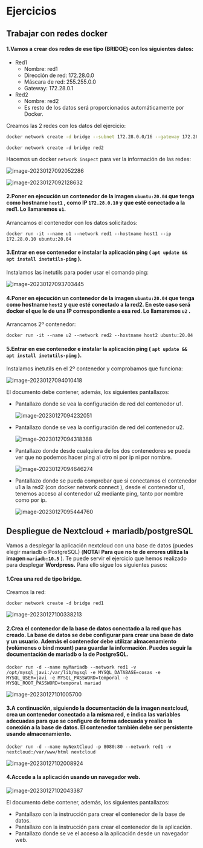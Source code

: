 # Ejercicios 



## Trabajar con redes docker 



#### 1.Vamos a crear dos redes de ese tipo (BRIDGE) con los siguientes datos: 

- Red1 
  - Nombre: red1 
  - Dirección de red: 172.28.0.0 
  - Máscara de red: 255.255.0.0 
  - Gateway: 172.28.0.1 
- Red2 
  - Nombre: red2 
  - Es resto de los datos será proporcionados automáticamente por Docker.

Creamos las 2 redes con los datos del ejercicio:

```bash
docker network create -d bridge --subnet 172.28.0.0/16 --gateway 172.28.0.1 red1
```

```
docker network create -d bridge red2
```

Hacemos un docker `network inspect` para ver la información de las redes:

![image-20230127092052286](./assets/image-20230127092052286.png)

![image-20230127092128632](./assets/image-20230127092128632.png)



#### 2.Poner en ejecución un contenedor de la imagen `ubuntu:20.04` que tenga como hostname `host1` , como IP `172.28.0.10` y que esté conectado a la red1. Lo llamaremos `u1`. 

Arrancamos el contenedor con los datos solicitados:

```
docker run -it --name u1 --network red1 --hostname host1 --ip 172.28.0.10 ubuntu:20.04
```



#### 3.Entrar en ese contenedor e instalar la aplicación ping ( `apt update && apt install inetutils-ping` ). 

Instalamos las inetutils para poder usar el comando ping:

![image-20230127093703445](./assets/image-20230127093703445.png)



#### 4.Poner en ejecución un contenedor de la imagen `ubuntu:20.04` que tenga como hostname `host2` y que esté conectado a la red2. En este caso será docker el que le de una IP correspondiente a esa red. Lo llamaremos `u2` . 

Arrancamos 2º contenedor:

```
docker run -it --name u2 --network red2 --hostname host2 ubuntu:20.04
```



#### 5.Entrar en ese contenedor e instalar la aplicación ping ( `apt update && apt install inetutils-ping` ). 

Instalamos inetutils en el 2º contenedor y comprobamos que funciona:

![image-20230127094010418](./assets/image-20230127094010418.png)



El documento debe contener, además, los siguientes pantallazos: 

- Pantallazo donde se vea la configuración de red del contenedor u1. 

  ![image-20230127094232051](./assets/image-20230127094232051.png)

- Pantallazo donde se vea la configuración de red del contenedor u2.

  ![image-20230127094318388](./assets/image-20230127094318388.png)

- Pantallazo donde desde cualquiera de los dos contenedores se pueda ver que no podemos hacer ping al otro ni por ip ni por nombre. 

  ![image-20230127094646274](./assets/image-20230127094646274.png)

- Pantallazo donde se pueda comprobar que si conectamos el contenedor u1 a la red2 (con docker network connect ), desde el contenedor u1, tenemos acceso al contenedor u2 mediante ping, tanto por nombre como por ip. 

  ![image-20230127095444760](./assets/image-20230127095444760.png)



## Despliegue de Nextcloud + mariadb/postgreSQL 

Vamos a desplegar la aplicación nextcloud con una base de datos (puedes elegir mariadb o PostgreSQL) (**NOTA: Para que no te de errores utiliza la imagen `mariadb:10.5`** ). Te puede servir el ejercicio que hemos realizado para desplegar **Wordpress.** Para ello sigue los siguientes pasos: 

#### 1.Crea una red de tipo bridge.

 Creamos la red:

```
docker network create -d bridge red1
```

![image-20230127100338213](./assets/image-20230127100338213.png)



#### 2.Crea el contenedor de la base de datos conectado a la red que has creado. La base de datos se debe configurar para crear una base de dato y un usuario. Además el contenedor debe utilizar almacenamiento (volúmenes o bind mount) para guardar la información. Puedes seguir la documentación de mariadb o la de PostgreSQL. 

```
docker run -d --name myMariadb --network red1 -v /opt/mysql_javi:/var/lib/mysql -e MYSQL_DATABASE=cosas -e MYSQL_USER=javi -e MYSQL_PASSWORD=temporal -e MYSQL_ROOT_PASSWORD=temporal mariad
```

![image-20230127101005700](./assets/image-20230127101005700.png)

#### 3.A continuación, siguiendo la documentación de la imagen nextcloud, crea un contenedor conectado a la misma red, e indica las variables adecuadas para que se configure de forma adecuada y realice la conexión a la base de datos. El contenedor también debe ser persistente usando almacenamiento. 

```
docker run -d --name myNextCloud -p 8080:80 --network red1 -v nextcloud:/var/www/html nextcloud
```

![image-20230127102008924](./assets/image-20230127102008924.png)

#### 4.Accede a la aplicación usando un navegador web. 

![image-20230127102043387](./assets/image-20230127102043387.png)

El documento debe contener, además, los siguientes pantallazos: 

- Pantallazo con la instrucción para crear el contenedor de la base de datos. 
- Pantallazo con la instrucción para crear el contenedor de la aplicación. 
- Pantallazo donde se ve el acceso a la aplicación desde un navegador web.